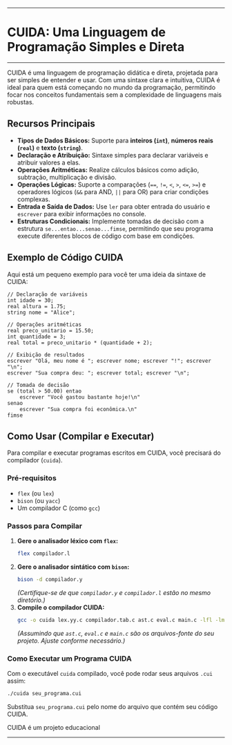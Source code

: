 

-----

# CUIDA: Uma Linguagem de Programação Simples e Direta

-----

CUIDA é uma linguagem de programação didática e direta, projetada para ser simples de entender e usar. Com uma sintaxe clara e intuitiva, CUIDA é ideal para quem está começando no mundo da programação, permitindo focar nos conceitos fundamentais sem a complexidade de linguagens mais robustas.

## Recursos Principais

  * **Tipos de Dados Básicos:** Suporte para **inteiros (`int`)**, **números reais (`real`)** e **texto (`string`)**.
  * **Declaração e Atribuição:** Sintaxe simples para declarar variáveis e atribuir valores a elas.
  * **Operações Aritméticas:** Realize cálculos básicos como adição, subtração, multiplicação e divisão.
  * **Operações Lógicas:** Suporte a comparações (`==`, `!=`, `<`, `>`, `<=`, `>=`) e operadores lógicos (`&&` para AND, `||` para OR) para criar condições complexas.
  * **Entrada e Saída de Dados:** Use `ler` para obter entrada do usuário e `escrever` para exibir informações no console.
  * **Estruturas Condicionais:** Implemente tomadas de decisão com a estrutura `se...entao...senao...fimse`, permitindo que seu programa execute diferentes blocos de código com base em condições.

## Exemplo de Código CUIDA

Aqui está um pequeno exemplo para você ter uma ideia da sintaxe de CUIDA:

```cui
// Declaração de variáveis
int idade = 30;
real altura = 1.75;
string nome = "Alice";

// Operações aritméticas
real preco_unitario = 15.50;
int quantidade = 3;
real total = preco_unitario * (quantidade + 2);

// Exibição de resultados
escrever "Olá, meu nome é "; escrever nome; escrever "!"; escrever "\n";
escrever "Sua compra deu: "; escrever total; escrever "\n";

// Tomada de decisão
se (total > 50.00) entao
    escrever "Você gastou bastante hoje!\n"
senao
    escrever "Sua compra foi econômica.\n"
fimse
```

## Como Usar (Compilar e Executar)

Para compilar e executar programas escritos em CUIDA, você precisará do compilador (`cuida`).

### Pré-requisitos

  * `flex` (ou `lex`)
  * `bison` (ou `yacc`)
  * Um compilador C (como `gcc`)

### Passos para Compilar


1.  **Gere o analisador léxico com `flex`:**
    ```bash
    flex compilador.l
    ```
2.  **Gere o analisador sintático com `bison`:**
    ```bash
    bison -d compilador.y
    ```
    *(Certifique-se de que `compilador.y` e `compilador.l` estão no mesmo diretório.)*
3.  **Compile o compilador CUIDA:**
    ```bash
    gcc -o cuida lex.yy.c compilador.tab.c ast.c eval.c main.c -lfl -lm
    ```
    *(Assumindo que `ast.c`, `eval.c` e `main.c` são os arquivos-fonte do seu projeto. Ajuste conforme necessário.)*

### Como Executar um Programa CUIDA

Com o executável `cuida` compilado, você pode rodar seus arquivos `.cui`  assim:

```bash
./cuida seu_programa.cui
```

Substitua `seu_programa.cui` pelo nome do arquivo que contém seu código CUIDA.


CUIDA é um projeto educacional 

-----

